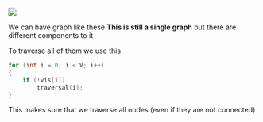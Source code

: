 ![](https://lh6.googleusercontent.com/AvJI6MEwrQF3eXS0OtWYgNtXG4H-2oMq5Fhz3Yy7VU1xAuC3uPPzGRUaKkYOKUHpRkUxDU-f5aXpehu3-K6uoGT2uHaJ4PXXh8E3BM8WkSeXpFS_zGEYrtI7ZoX7NOCThx-R4ZNl_uLKiMPCdwZ2KoE)

We can have graph like these
**This is still a single graph** but there are different components to it

To traverse all of them we use this
```cpp
for (int i = 0; i < V; i++)
{
	if (!vis[i])
		traversal(i);
}
```

This makes sure that we traverse all nodes (even if they are not connected)
